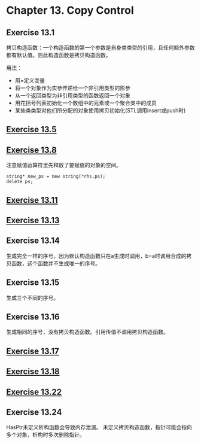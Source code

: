 # Chapter 13. Copy Control

## Exercise 13.1
拷贝构造函数：一个构造函数的第一个参数是自身类类型的引用，且任何额外参数都有默认值。则此构造函数是拷贝构造函数。

用法：
- 用=定义变量
- 将一个对象作为实参传递给一个非引用类型的形参
- 从一个返回类型为非引用类型的函数返回一个对象
- 用花括号列表初始化一个数组中的元素或一个聚合类中的成员
- 某些类类型对他们所分配的对象使用拷贝初始化(STL调用insert或push时)

## [Exercise 13.5](ex13_5.cpp)

## [Exercise 13.8](ex13_8.cpp)
注意赋值运算符里先释放了要赋值的对象的空间。
```
string* new_ps = new string(*rhs.ps);
delete ps;
```

## [Exercise 13.11](ex13_11.cpp)

## [Exercise 13.13](ex13_13.cpp)

## Exercise 13.14
生成完全一样的序号，因为默认构造函数只在a生成时调用，b=a时调用合成的拷贝函数，这个函数并不生成唯一的序号。

## Exercise 13.15
生成三个不同的序号。

## Exercise 13.16
生成相同的序号，没有拷贝构造函数。引用传值不调用拷贝构造函数。

## [Exercise 13.17](ex13_17.cpp)

## [Exercise 13.18](ex13_18.cpp)

## [Exercise 13.22](ex13_22.cpp)

## Exercise 13.24
HasPtr未定义析构函数会导致内存泄漏。
未定义拷贝构造函数，指针可能会指向多个对象，析构时多次删除指针。



